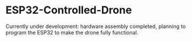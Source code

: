 # ESP32-Controlled-Drone
Currently under development: hardware assembly completed, planning to program the ESP32 to make the drone fully functional.
